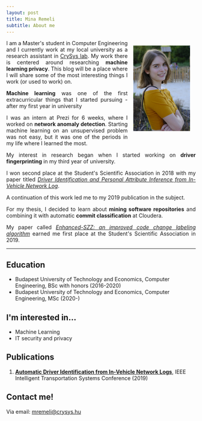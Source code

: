 ```yaml
---
layout: post
title: Mina Remeli
subtitle: About me
---
```


<img src="../images/about/mina_short_hair-min.JPG" width="30%" height="30%" style="float:right;padding:15px">

<div align="justify">
<p>
I am a Master's student in Computer Engineering and I currently work at my local university as a research assistant in <a href="https://www.crysys.hu/">CrySys lab</a>.
My work there is centered around researching <b>machine learning privacy</b>.
This blog will be a place where I will share some of the most interesting things I work (or used to work) on.
</p> 

<p>
<b>Machine learning</b> was one of the first extracurricular things that I started pursuing - after my first year in university

I was an intern at Prezi for 6 weeks, where I worked on <b>network anomaly detection</b>. Starting machine learning on an unsupervised
problem was not easy, but it was one of the periods in my life where I learned the most. 
<br>

My interest in research began when I started working on <b>driver fingerprinting</b> in my third year of university.

I won second place at the Student's Scientific Association in 2018 with my paper titled 
<a href="https://tdk.bme.hu/VIK/ViewPaper/Vezeto-Azonositas-es-Szemelyes-Adatok1"><i>Driver Identification and Personal Attribute Inference from In-Vehicle Network Log</i></a>.

A continuation of this work led me to my 2019 publication in the subject.
<br>

For my thesis, I decided to learn about <b>mining software repositories</b> and combining it with automatic <b>commit classification</b> at Cloudera.

My paper called <a href="https://tdk.bme.hu/VIK/ViewPaper/Egy-jobb-kodvaltoztatas-cimkezo-algoritmus"><i>Enhanced-SZZ: an improved code change labeling algorithm</i></a>
earned me first place at the Student's Scientific Association in 2019.
</p>
</div>

<hr>

<h2> Education </h2>

<ul>
    <li>Budapest University of Technology and Economics, Computer Engineering, BSc with honors (2016-2020)</li>
    <li>Budapest University of Technology and Economics, Computer Engineering, MSc (2020-)</li>
</ul>

<h2> I'm interested in... </h2>

<ul>
    <li>Machine Learning</li>
    <li>IT security and privacy</li>
</ul>

<h2> Publications </h2>

<ol>
    <li><a href="https://arxiv.org/abs/1911.09508"><b>Automatic Driver Identification from In-Vehicle Network Logs</b></a>,
    IEEE Intelligent Transportation Systems Conference (2019)</li>
</ol>

<h2> Contact me! </h2>
Via email: <a href="mailto:mincsek@gmail.com">mremeli@crysys.hu</a>


